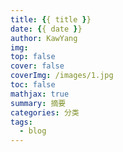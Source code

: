 ```yaml
---
title: {{ title }}
date: {{ date }}
author: KawYang
img: 
top: false
cover: false
coverImg: /images/1.jpg
toc: false
mathjax: true
summary: 摘要
categories: 分类
tags:
  - blog
---
```

